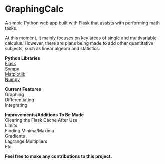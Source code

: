 # GraphingCalc
A simple Python web app built with Flask that assists with performing math tasks. 

At this moment, it mainly focuses on key areas of single and multivariable calculus. However, there are plans being made to add other 
quantitative subjects, such as linear algebra and statistics.

<b>Python Libraries</b><br>
<a href="https://github.com/pallets/flask">Flask</a><br>
<a href="https://github.com/sympy/sympy">Sympy</a><br>
<a href="https://github.com/matplotlib/matplotlib">Matplotlib</a><br>
<a href="https://github.com/numpy/numpy">Numpy</a>

<b>Current Features</b><br>
Graphing<br>
Differentiating<br>
Integrating

<b>Improvements/Additions To Be Made</b><br>
Clearing the Flask Cache After Use<br>
Limits<br>
Finding Minima/Maxima<br>
Gradients<br>
Lagrange Multipliers<br>
Etc.


<b>Feel free to make any contributions to this project.</b>

